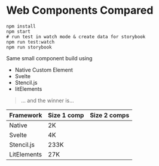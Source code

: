 # Web Components Compared

```shell
npm install
npm start
# run test in watch mode & create data for storybook
npm run test:watch
npm run storybook
```

Same small component build using

- Native Custom Element
- Svelte
- Stencil.js
- litElements

> ... and the winner is...

| Framework   | Size 1 comp | Size 2 comps |
| ----------- | ----------- | ------------ |
| Native      | 2K          |              |
| Svelte      | 4K          |              |
| Stencil.js  | 233K        |              |
| LitElements | 27K         |              |
